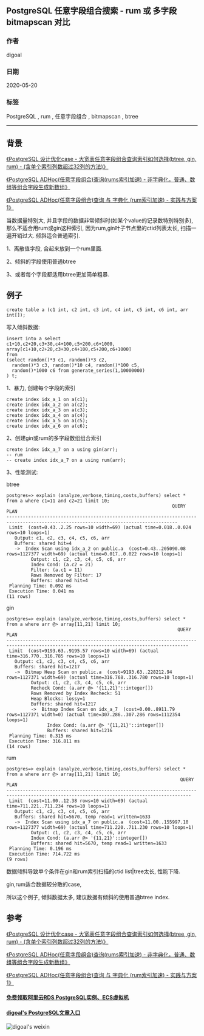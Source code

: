 ## PostgreSQL 任意字段组合搜索 - rum 或 多字段 bitmapscan 对比  
    
### 作者    
digoal    
    
### 日期    
2020-05-20    
    
### 标签    
PostgreSQL , rum , 任意字段组合 , bitmapscan , btree  
    
----    
    
## 背景    
[《PostgreSQL 设计优化case - 大宽表任意字段组合查询索引如何选择(btree, gin, rum) - (含单个索引列数超过32列的方法)》](../201808/20180803_01.md)    
  
[《PostgreSQL ADHoc(任意字段组合)查询(rums索引加速) - 非字典化，普通、数组等组合字段生成新数组》](../201805/20180518_02.md)    
  
[《PostgreSQL ADHoc(任意字段组合)查询 与 字典化 (rum索引加速) - 实践与方案1》](../201802/20180228_01.md)    
  
当数据量特别大, 并且字段的数据非常倾斜时(如某个value的记录数特别特别多), 那么不适合用rum或gin这种索引, 因为rum,gin叶子节点里的ctid列表太长, 扫描一遍开销过大. 倾斜适合普通索引.  
  
1、离散值字段, 合起来放到一个rum里面.  
  
2、倾斜的字段使用普通btree  
  
3、或者每个字段都适用btree更加简单粗暴.  
  
## 例子  
  
```  
create table a (c1 int, c2 int, c3 int, c4 int, c5 int, c6 int, arr int[]);   
```  
  
写入倾斜数据:   
  
```  
insert into a select   
c1+10,c2+20,c3+30,c4+100,c5+200,c6+1000,   
array[c1+10,c2+20,c3+30,c4+100,c5+200,c6+1000]   
from   
(select random()*3 c1, random()*3 c2,   
  random()*3 c3, random()*10 c4, random()*100 c5,   
  random()*1000 c6 from generate_series(1,10000000)   
) t;   
```  
  
1、暴力, 创建每个字段的索引  
  
```  
create index idx_a_1 on a(c1);  
create index idx_a_2 on a(c2);  
create index idx_a_3 on a(c3);  
create index idx_a_4 on a(c4);  
create index idx_a_5 on a(c5);  
create index idx_a_6 on a(c6);  
```  
  
2、创建gin或rum的多字段数组组合索引  
  
```  
create index idx_a_7 on a using gin(arr);  
-- rum  
-- create index idx_a_7 on a using rum(arr);  
```  
  
3、性能测试:  
  
btree  
  
```  
postgres=> explain (analyze,verbose,timing,costs,buffers) select * from a where c1=11 and c2=21 limit 10;  
                                                             QUERY PLAN                                                                
-------------------------------------------------------------------------------------------------------------------------------------  
 Limit  (cost=0.43..2.25 rows=10 width=69) (actual time=0.018..0.024 rows=10 loops=1)  
   Output: c1, c2, c3, c4, c5, c6, arr  
   Buffers: shared hit=4  
   ->  Index Scan using idx_a_2 on public.a  (cost=0.43..205090.08 rows=1127377 width=69) (actual time=0.017..0.022 rows=10 loops=1)  
         Output: c1, c2, c3, c4, c5, c6, arr  
         Index Cond: (a.c2 = 21)  
         Filter: (a.c1 = 11)  
         Rows Removed by Filter: 17  
         Buffers: shared hit=4  
 Planning Time: 0.092 ms  
 Execution Time: 0.041 ms  
(11 rows)  
```  
  
gin  
  
```  
postgres=> explain (analyze,verbose,timing,costs,buffers) select * from a where arr @> array[11,21] limit 10;  
                                                               QUERY PLAN                                                                  
-----------------------------------------------------------------------------------------------------------------------------------------  
 Limit  (cost=9193.63..9195.57 rows=10 width=69) (actual time=316.770..316.785 rows=10 loops=1)  
   Output: c1, c2, c3, c4, c5, c6, arr  
   Buffers: shared hit=1217  
   ->  Bitmap Heap Scan on public.a  (cost=9193.63..228212.94 rows=1127371 width=69) (actual time=316.768..316.780 rows=10 loops=1)  
         Output: c1, c2, c3, c4, c5, c6, arr  
         Recheck Cond: (a.arr @> '{11,21}'::integer[])  
         Rows Removed by Index Recheck: 51  
         Heap Blocks: lossy=1  
         Buffers: shared hit=1217  
         ->  Bitmap Index Scan on idx_a_7  (cost=0.00..8911.79 rows=1127371 width=0) (actual time=307.286..307.286 rows=1112354 loops=1)  
               Index Cond: (a.arr @> '{11,21}'::integer[])  
               Buffers: shared hit=1216  
 Planning Time: 0.315 ms  
 Execution Time: 316.811 ms  
(14 rows)  
```  
  
rum  
  
```  
postgres=> explain (analyze,verbose,timing,costs,buffers) select * from a where arr @> array[11,21] limit 10;  
                                                                QUERY PLAN                                                                  
------------------------------------------------------------------------------------------------------------------------------------------  
 Limit  (cost=11.00..12.38 rows=10 width=69) (actual time=711.221..711.234 rows=10 loops=1)  
   Output: c1, c2, c3, c4, c5, c6, arr  
   Buffers: shared hit=5670, temp read=1 written=1633  
   ->  Index Scan using idx_a_7 on public.a  (cost=11.00..155997.10 rows=1127377 width=69) (actual time=711.220..711.230 rows=10 loops=1)  
         Output: c1, c2, c3, c4, c5, c6, arr  
         Index Cond: (a.arr @> '{11,21}'::integer[])  
         Buffers: shared hit=5670, temp read=1 written=1633  
 Planning Time: 0.196 ms  
 Execution Time: 714.722 ms  
(9 rows)  
```  
  
数据倾斜导致单个条件在gin和rum索引扫描的ctid list|tree太长, 性能下降.   
  
gin,rum适合数据较分散的case,  
  
  
所以这个例子, 倾斜数据太多, 建议数据有倾斜的使用普通btree index.   
  
## 参考  
[《PostgreSQL 设计优化case - 大宽表任意字段组合查询索引如何选择(btree, gin, rum) - (含单个索引列数超过32列的方法)》](../201808/20180803_01.md)    
  
[《PostgreSQL ADHoc(任意字段组合)查询(rums索引加速) - 非字典化，普通、数组等组合字段生成新数组》](../201805/20180518_02.md)    
  
[《PostgreSQL ADHoc(任意字段组合)查询 与 字典化 (rum索引加速) - 实践与方案1》](../201802/20180228_01.md)    
    
  
#### [免费领取阿里云RDS PostgreSQL实例、ECS虚拟机](https://www.aliyun.com/database/postgresqlactivity "57258f76c37864c6e6d23383d05714ea")
  
  
#### [digoal's PostgreSQL文章入口](https://github.com/digoal/blog/blob/master/README.md "22709685feb7cab07d30f30387f0a9ae")
  
  
![digoal's weixin](../pic/digoal_weixin.jpg "f7ad92eeba24523fd47a6e1a0e691b59")
  
